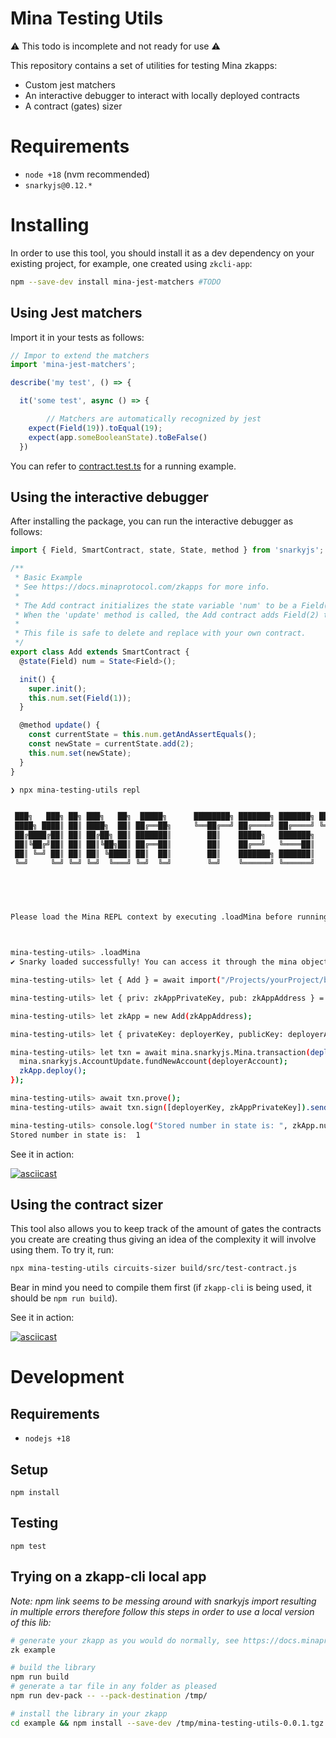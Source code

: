 # Mina Testing Utils

⚠️ This todo is incomplete and not ready for use ⚠  ️

This repository contains a set of utilities for testing Mina zkapps:

- Custom jest matchers
- An interactive debugger to interact with locally deployed contracts
- A contract (gates) sizer 

# Requirements

- `node +18` (nvm recommended)
- `snarkyjs@0.12.*`

# Installing

In order to use this tool, you should install it as a dev dependency on your existing project, for example, one created using `zkcli-app`:

```bash
npm --save-dev install mina-jest-matchers #TODO
```

## Using Jest matchers

Import it in your tests as follows:

```typescript
// Impor to extend the matchers
import 'mina-jest-matchers';

describe('my test', () => {

  it('some test', async () => {

		// Matchers are automatically recognized by jest
    expect(Field(19)).toEqual(19);
    expect(app.someBooleanState).toBeFalse()
  })
```

You can refer to [contract.test.ts](./test/contract/test-contract.ts) for a running example.

## Using the interactive debugger

After installing the package, you can run the interactive debugger as follows:

```typescript 
import { Field, SmartContract, state, State, method } from 'snarkyjs';

/**
 * Basic Example
 * See https://docs.minaprotocol.com/zkapps for more info.
 *
 * The Add contract initializes the state variable 'num' to be a Field(1) value by default when deployed.
 * When the 'update' method is called, the Add contract adds Field(2) to its 'num' contract state.
 *
 * This file is safe to delete and replace with your own contract.
 */
export class Add extends SmartContract {
  @state(Field) num = State<Field>();

  init() {
    super.init();
    this.num.set(Field(1));
  }

  @method update() {
    const currentState = this.num.getAndAssertEquals();
    const newState = currentState.add(2);
    this.num.set(newState);
  }
}
```

```bash
❯ npx mina-testing-utils repl


 ███╗   ███╗ ██╗ ███╗   ██╗  █████╗      ████████╗ ███████╗ ███████╗ ████████╗ ██╗ ███╗   ██╗  ██████╗      ██╗   ██╗ ████████╗ ██╗ ██╗      ███████╗
 ████╗ ████║ ██║ ████╗  ██║ ██╔══██╗     ╚══██╔══╝ ██╔════╝ ██╔════╝ ╚══██╔══╝ ██║ ████╗  ██║ ██╔════╝      ██║   ██║ ╚══██╔══╝ ██║ ██║      ██╔════╝
 ██╔████╔██║ ██║ ██╔██╗ ██║ ███████║        ██║    █████╗   ███████╗    ██║    ██║ ██╔██╗ ██║ ██║  ███╗     ██║   ██║    ██║    ██║ ██║      ███████╗
 ██║╚██╔╝██║ ██║ ██║╚██╗██║ ██╔══██║        ██║    ██╔══╝   ╚════██║    ██║    ██║ ██║╚██╗██║ ██║   ██║     ██║   ██║    ██║    ██║ ██║      ╚════██║
 ██║ ╚═╝ ██║ ██║ ██║ ╚████║ ██║  ██║        ██║    ███████╗ ███████║    ██║    ██║ ██║ ╚████║ ╚██████╔╝     ╚██████╔╝    ██║    ██║ ███████╗ ███████║
 ╚═╝     ╚═╝ ╚═╝ ╚═╝  ╚═══╝ ╚═╝  ╚═╝        ╚═╝    ╚══════╝ ╚══════╝    ╚═╝    ╚═╝ ╚═╝  ╚═══╝  ╚═════╝       ╚═════╝     ╚═╝    ╚═╝ ╚══════╝ ╚══════╝



  

Please load the Mina REPL context by executing .loadMina before running any commands.


  
mina-testing-utils> .loadMina
✔ Snarky loaded successfully! You can access it through the mina object.

mina-testing-utils> let { Add } = await import("/Projects/yourProject/build/src/Add.js")

mina-testing-utils> let { priv: zkAppPrivateKey, pub: zkAppAddress } = mina.genKeyPair();

mina-testing-utils> let zkApp = new Add(zkAppAddress);

mina-testing-utils> let { privateKey: deployerKey, publicKey: deployerAccount } = mina.testAccounts[0];

mina-testing-utils> let txn = await mina.snarkyjs.Mina.transaction(deployerAccount, () => {
  mina.snarkyjs.AccountUpdate.fundNewAccount(deployerAccount);
  zkApp.deploy();
});

mina-testing-utils> await txn.prove();
mina-testing-utils> await txn.sign([deployerKey, zkAppPrivateKey]).send();

mina-testing-utils> console.log("Stored number in state is: ", zkApp.num.get().toString())
Stored number in state is:  1
```

See it in action:

[![asciicast](https://asciinema.org/a/603288.svg)](https://asciinema.org/a/603288)

## Using the contract sizer

This tool also allows you to keep track of the amount of gates the contracts you create are creating thus giving an idea of the complexity it will involve using them. To try it, run:

```bash
npx mina-testing-utils circuits-sizer build/src/test-contract.js
```

Bear in mind you need to compile them first (if `zkapp-cli` is being used, it should be `npm run build`).

See it in action:

[![asciicast](https://asciinema.org/a/13DtDxa6nId5AtEhDcvZ3IyDf.svg)](https://asciinema.org/a/13DtDxa6nId5AtEhDcvZ3IyDf)

# Development

## Requirements

- `nodejs +18`

## Setup

```
npm install
```

## Testing

```
npm test
```

## Trying on a zkapp-cli local app

_Note: npm link seems to be messing around with snarkyjs import resulting in multiple errors therefore follow this steps in order to use a local version of this lib:_

```bash
# generate your zkapp as you would do normally, see https://docs.minaprotocol.com/zkapps/how-to-write-a-zkapp
zk example

# build the library
npm run build
# generate a tar file in any folder as pleased
npm run dev-pack -- --pack-destination /tmp/ 

# install the library in your zkapp
cd example && npm install --save-dev /tmp/mina-testing-utils-0.0.1.tgz
```
